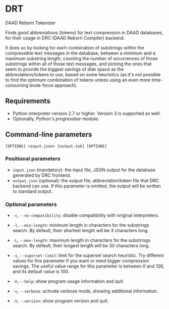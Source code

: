 # DRT

DAAD Reborn Tokenizer

Finds good abbreviations (tokens) for text compression in DAAD databases, for their usage in DRC (DAAD Reborn Compiler) backend.

It does so by looking for each combination of substrings within the compressible text messages in the database, between a minimum and a maximum substring length, counting the number of occurrences of those substrings within all of those text messages, and picking the ones that seem to provide the biggest savings of disk space as the abbreviations/tokens to use, based on some heuristics (as it's not possible to find the optimum combination of tokens unless using an even more time-consuming brute-force approach).


## Requirements

- Python interpreter version 2.7 or higher. Version 3 is supported as well.
- Optionally, Python's _progressbar_ module.


## Command-line parameters

```
[OPTIONS] <input.json> [output.tok] [OPTIONS]
```

### Positional parameters

- `input.json` (mandatory): the input file, JSON output for the database generated by DRC frontend.
- `output.json` (optional): the output file, abbreviation/token file that DRC backend can use. If this parameter is omitted, the output will be written to standard output.

### Optional parameters

- `-c`, `--no-compatibility`: disable compatibility with original interpreters.
- `-l`, `--min-length`: minimum length in characters for the substrings search. By default, their shortest length will be 3 characters long.
- `-L`, `--max-length`: maximum length in characters for the substrings search. By default, their longest length will be 30 characters long.
- `-s`, `--superset-limit`: limit for the superset search heuristic. Try different values for this parameter if you want or need bigger compression savings. The useful value range for this parameter is between 0 and 128, and its default value is 100.

- `-h`, `--help`: show program usage information and quit.
- `-v`, `--verbose`: activate verbose mode, showing additional information.
- `-V`, `--version`: show program version and quit.
